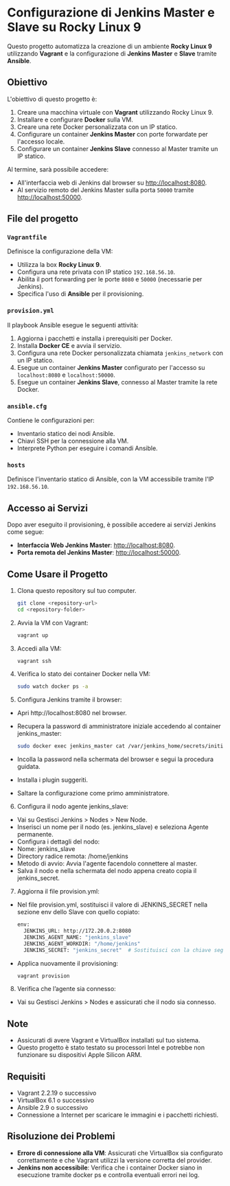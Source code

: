 # Configurazione di Jenkins Master e Slave su Rocky Linux 9

Questo progetto automatizza la creazione di un ambiente **Rocky Linux 9** utilizzando **Vagrant** e la configurazione di **Jenkins Master** e **Slave** tramite **Ansible**. 

## Obiettivo

L'obiettivo di questo progetto è:
1. Creare una macchina virtuale con **Vagrant** utilizzando Rocky Linux 9.
2. Installare e configurare **Docker** sulla VM.
3. Creare una rete Docker personalizzata con un IP statico.
4. Configurare un container **Jenkins Master** con porte forwardate per l'accesso locale.
5. Configurare un container **Jenkins Slave** connesso al Master tramite un IP statico.

Al termine, sarà possibile accedere:
- All'interfaccia web di Jenkins dal browser su [http://localhost:8080](http://localhost:8080).
- Al servizio remoto del Jenkins Master sulla porta `50000` tramite [http://localhost:50000](http://localhost:50000).

## File del progetto

### `Vagrantfile`
Definisce la configurazione della VM:
- Utilizza la box **Rocky Linux 9**.
- Configura una rete privata con IP statico `192.168.56.10`.
- Abilita il port forwarding per le porte `8080` e `50000` (necessarie per Jenkins).
- Specifica l'uso di **Ansible** per il provisioning.

### `provision.yml`
Il playbook Ansible esegue le seguenti attività:
1. Aggiorna i pacchetti e installa i prerequisiti per Docker.
2. Installa **Docker CE** e avvia il servizio.
3. Configura una rete Docker personalizzata chiamata `jenkins_network` con un IP statico.
4. Esegue un container **Jenkins Master** configurato per l'accesso su `localhost:8080` e `localhost:50000`.
5. Esegue un container **Jenkins Slave**, connesso al Master tramite la rete Docker.

### `ansible.cfg`
Contiene le configurazioni per:
- Inventario statico dei nodi Ansible.
- Chiavi SSH per la connessione alla VM.
- Interprete Python per eseguire i comandi Ansible.

### `hosts`
Definisce l'inventario statico di Ansible, con la VM accessibile tramite l'IP `192.168.56.10`.

## Accesso ai Servizi

Dopo aver eseguito il provisioning, è possibile accedere ai servizi Jenkins come segue:
- **Interfaccia Web Jenkins Master**: [http://localhost:8080](http://localhost:8080).
- **Porta remota del Jenkins Master**: [http://localhost:50000](http://localhost:50000).

## Come Usare il Progetto

1. Clona questo repository sul tuo computer.
   ```bash
   git clone <repository-url>
   cd <repository-folder>
   ```

2. Avvia la VM con Vagrant:
   ```bash
   vagrant up
   ```
3. Accedi alla VM:
   ```bash
   vagrant ssh
   ```

4. Verifica lo stato dei container Docker nella VM:
   ```bash
   sudo watch docker ps -a
   ```

5.	Configura Jenkins tramite il browser:
- Apri http://localhost:8080 nel browser.
- Recupera la password di amministratore iniziale accedendo al container jenkins_master:
   ```bash
   sudo docker exec jenkins_master cat /var/jenkins_home/secrets/initialAdminPassword
   ```

- Incolla la password nella schermata del browser e segui la procedura guidata.
- Installa i plugin suggeriti.
- Saltare la configurazione come primo amministratore.

6.	Configura il nodo agente jenkins_slave:
- Vai su Gestisci Jenkins > Nodes > New Node.
- Inserisci un nome per il nodo (es. jenkins_slave) e seleziona Agente permanente.
- Configura i dettagli del nodo:
- Nome: jenkins_slave
- Directory radice remota: /home/jenkins
- Metodo di avvio: Avvia l'agente facendolo connettere al master.
- Salva il nodo e nella schermata del nodo appena creato copia il jenkins_secret.

7.	Aggiorna il file provision.yml:
- Nel file provision.yml, sostituisci il valore di JENKINS_SECRET nella sezione env dello Slave con quello copiato:
   ```bash
   env:
     JENKINS_URL: http://172.20.0.2:8080
     JENKINS_AGENT_NAME: "jenkins_slave"
     JENKINS_AGENT_WORKDIR: "/home/jenkins"
     JENKINS_SECRET: "jenkins_secret"  # Sostituisci con la chiave segreta del Master
   ```

- Applica nuovamente il provisioning:
   ```bash
   vagrant provision
   ```

8.	Verifica che l’agente sia connesso:
- Vai su Gestisci Jenkins > Nodes e assicurati che il nodo sia connesso.


## Note

- Assicurati di avere Vagrant e VirtualBox installati sul tuo sistema.
- Questo progetto è stato testato su processori Intel e potrebbe non funzionare su dispositivi Apple Silicon ARM.

## Requisiti

- Vagrant 2.2.19 o successivo
- VirtualBox 6.1 o successivo
- Ansible 2.9 o successivo
- Connessione a Internet per scaricare le immagini e i pacchetti richiesti.

## Risoluzione dei Problemi

- **Errore di connessione alla VM**: Assicurati che VirtualBox sia configurato correttamente e che Vagrant utilizzi la versione corretta del provider.
- **Jenkins non accessibile**: Verifica che i container Docker siano in esecuzione tramite docker ps e controlla eventuali errori nei log.
